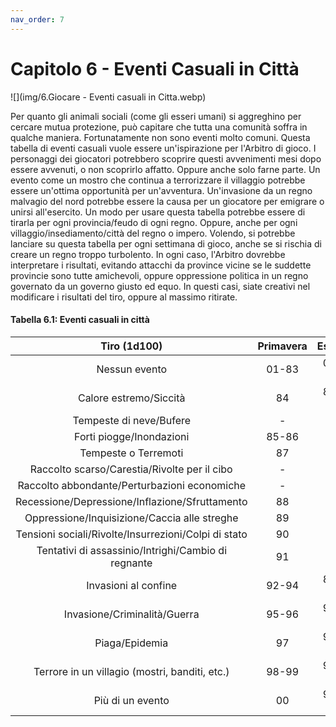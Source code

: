 ```yaml
---
nav_order: 7
---
```

# Capitolo 6 - Eventi Casuali in Città

![](img/6.Giocare - Eventi casuali in Citta.webp)

Per quanto gli animali sociali (come gli esseri umani) si aggreghino per cercare mutua protezione, può capitare che tutta una comunità soffra in qualche maniera. Fortunatamente non sono eventi molto comuni. Questa tabella di eventi casuali vuole essere un'ispirazione per l'Arbitro di gioco. I personaggi dei giocatori potrebbero scoprire questi avvenimenti mesi dopo essere avvenuti, o non scoprirlo affatto. Oppure anche solo farne parte. Un evento come un mostro che continua a terrorizzare il villaggio potrebbe essere un'ottima opportunità per un'avventura. Un'invasione da un regno malvagio del nord potrebbe essere la causa per un giocatore per emigrare o unirsi all'esercito. Un modo per usare questa tabella potrebbe essere di tirarla per ogni provincia/feudo di ogni regno. Oppure, anche per ogni villaggio/insediamento/città del regno o impero. Volendo, si potrebbe lanciare su questa tabella per ogni settimana di gioco, anche se si rischia di creare un regno troppo turbolento. In ogni caso, l'Arbitro dovrebbe interpretare i risultati, evitando attacchi da province vicine se le suddette provincie sono tutte amichevoli, oppure oppressione politica in un regno governato da un governo giusto ed equo. In questi casi, siate creativi nel modificare i risultati del tiro, oppure al massimo ritirate.

#### Tabella 6.1: Eventi casuali in città

|                     Tiro (1d100)                     | Primavera | Estate | Autunno | Inverno |
| :--------------------------------------------------: | :-------: | :----: | :-----: | :-----: |
|                     Nessun evento                    |   01-83   |  01-79 |  01-79  |  01-80  |
|                Calore estremo/Siccità                |     84    |  80-81 |    80   |    -    |
|                Tempeste di neve/Bufere               |     -     |    -   |    81   |  81-85  |
|               Forti piogge/Inondazioni               |   85-86   |   82   |    82   |  86-87  |
|                 Tempeste o Terremoti                 |     87    |   83   |    83   |  88-89  |
|     Raccolto scarso/Carestia/Rivolte per il cibo     |     -     |    -   |  84-85  |    -    |
|     Raccolto abbondante/Perturbazioni economiche     |     -     |    -   |  86-87  |    -    |
|    Recessione/Depressione/Inflazione/Sfruttamento    |     88    |   84   |    88   |    90   |
|     Oppressione/Inquisizione/Caccia alle streghe     |     89    |   85   |    89   |    91   |
| Tensioni sociali/Rivolte/Insurrezioni/Colpi di stato |     90    |   86   |    90   |    92   |
|  Tentativi di assassinio/Intrighi/Cambio di regnante |     91    |   87   |    91   |    93   |
|                 Invasioni al confine                 |   92-94   |  88-90 |    92   |    94   |
|             Invasione/Criminalità/Guerra             |   95-96   |  91-92 |    93   |    95   |
|                     Piaga/Epidemia                   |     97    |  93-95 |  94-95  |    96   |
|    Terrore in un villagio (mostri, banditi, etc.)    |   98-99   |  96-98 |  96-98  |  97-98  |
|                   Più di un evento                   |     00    |  99-00 |  99-00  |  99-00  |